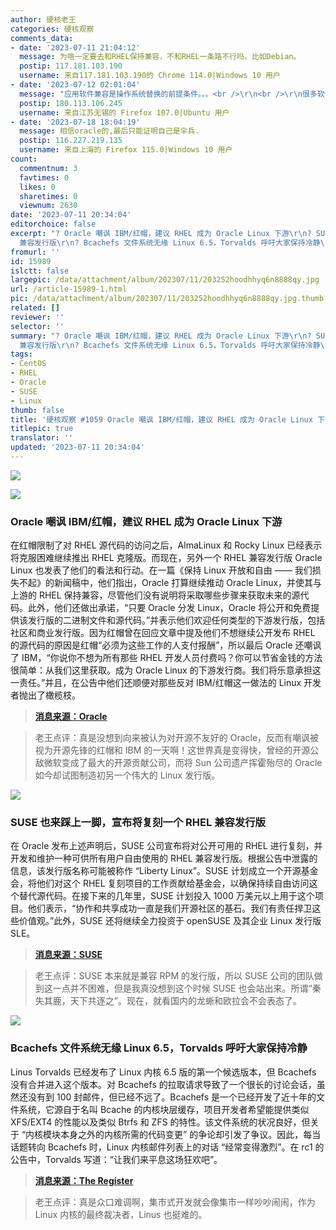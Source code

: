 ```yaml
---
author: 硬核老王
categories: 硬核观察
comments_data:
- date: '2023-07-11 21:04:12'
  message: 为啥一定要去和RHEL保持兼容，不和RHEL一条路不行吗，比如Debian。
  postip: 117.181.103.190
  username: 来自117.181.103.190的 Chrome 114.0|Windows 10 用户
- date: '2023-07-12 02:01:04'
  message: "应用软件兼容是操作系统替换的前提条件。。。<br />\r\n<br />\r\n很多软件是找不到原开发者进行修改适配的。。。"
  postip: 180.113.106.245
  username: 来自江苏无锡的 Firefox 107.0|Ubuntu 用户
- date: '2023-07-18 18:04:19'
  message: 相信oracle的,最后只能证明自己是伞兵.
  postip: 116.227.219.135
  username: 来自上海的 Firefox 115.0|Windows 10 用户
count:
  commentnum: 3
  favtimes: 0
  likes: 0
  sharetimes: 0
  viewnum: 2630
date: '2023-07-11 20:34:04'
editorchoice: false
excerpt: "? Oracle 嘲讽 IBM/红帽，建议 RHEL 成为 Oracle Linux 下游\r\n? SUSE 也来踩上一脚，宣布将复刻一个 RHEL
  兼容发行版\r\n? Bcachefs 文件系统无缘 Linux 6.5，Torvalds 呼吁大家保持冷静\r\n» \r\n»"
fromurl: ''
id: 15989
islctt: false
largepic: /data/attachment/album/202307/11/203252hoodhhyq6n8888qy.jpg
url: /article-15989-1.html
pic: /data/attachment/album/202307/11/203252hoodhhyq6n8888qy.jpg.thumb.jpg
related: []
reviewer: ''
selector: ''
summary: "? Oracle 嘲讽 IBM/红帽，建议 RHEL 成为 Oracle Linux 下游\r\n? SUSE 也来踩上一脚，宣布将复刻一个 RHEL
  兼容发行版\r\n? Bcachefs 文件系统无缘 Linux 6.5，Torvalds 呼吁大家保持冷静\r\n» \r\n»"
tags:
- CentOS
- RHEL
- Oracle
- SUSE
- Linux
thumb: false
title: '硬核观察 #1059 Oracle 嘲讽 IBM/红帽，建议 RHEL 成为 Oracle Linux 下游'
titlepic: true
translator: ''
updated: '2023-07-11 20:34:04'
---
```


![](/data/attachment/album/202307/11/203252hoodhhyq6n8888qy.jpg)


![](/data/attachment/album/202307/11/203304q62x4cnow64bc3mz.jpg)


### Oracle 嘲讽 IBM/红帽，建议 RHEL 成为 Oracle Linux 下游


在红帽限制了对 RHEL 源代码的访问之后，AlmaLinux 和 Rocky Linux 已经表示将克服困难继续推出 RHEL 克隆版。而现在，另外一个 RHEL 兼容发行版 Oracle Linux 也发表了他们的看法和行动。在一篇《保持 Linux 开放和自由 —— 我们损失不起》的新闻稿中，他们指出，Oracle 打算继续推动 Oracle Linux，并使其与上游的 RHEL 保持兼容，尽管他们没有说明将采取哪些步骤来获取未来的源代码。此外，他们还做出承诺，“只要 Oracle 分发 Linux，Oracle 将公开和免费提供该发行版的二进制文件和源代码。”并表示他们欢迎任何类型的下游发行版，包括社区和商业发行版。因为红帽曾在回应文章中提及他们不想继续公开发布 RHEL 的源代码的原因是红帽“必须为这些工作的人支付报酬”，所以最后 Oracle 还嘲讽了 IBM，“你说你不想为所有那些 RHEL 开发人员付费吗？你可以节省金钱的方法很简单：从我们这里获取。成为 Oracle Linux 的下游发行商。我们将乐意承担这一责任。”并且，在公告中他们还顺便对那些反对 IBM/红帽这一做法的 Linux 开发者抛出了橄榄枝。



> 
> **[消息来源：Oracle](https://www.oracle.com/news/announcement/blog/keep-linux-open-and-free-2023-07-10/)**
> 
> 
> 



> 
> 老王点评：真是没想到向来被认为对开源不友好的 Oracle，反而有嘲讽被视为开源先锋的红帽和 IBM 的一天啊！这世界真是变得快，曾经的开源公敌微软变成了最大的开源贡献公司，而将 Sun 公司遗产挥霍殆尽的 Oracle 如今却试图制造初另一个伟大的 Linux 发行版。
> 
> 
> 


![](/data/attachment/album/202307/11/203315mf7n0yoo7b3a88bf.jpg)


### SUSE 也来踩上一脚，宣布将复刻一个 RHEL 兼容发行版


在 Oracle 发布上述声明后，SUSE 公司宣布将对公开可用的 RHEL 进行复刻，并开发和维护一种可供所有用户自由使用的 RHEL 兼容发行版。根据公告中泄露的信息，该发行版名称可能被称作 “Liberty Linux”。SUSE 计划成立一个开源基金会，将他们对这个 RHEL 复刻项目的工作贡献给基金会，以确保持续自由访问这个替代源代码。在接下来的几年里，SUSE 计划投入 1000 万美元以上用于这个项目。他们表示，“协作和共享成功一直是我们开源社区的基石。我们有责任捍卫这些价值观。”此外，SUSE 还将继续全力投资于 openSUSE 及其企业 Linux 发行版 SLE。



> 
> **[消息来源：SUSE](https://www.suse.com/news/SUSE-Preserves-Choice-in-Enterprise-Linux/)**
> 
> 
> 



> 
> 老王点评：SUSE 本来就是兼容 RPM 的发行版，所以 SUSE 公司的团队做到这一点并不困难，但是我真没想到这个时候 SUSE 也会站出来。所谓“秦失其鹿，天下共逐之”。现在，就看国内的龙蜥和欧拉会不会表态了。
> 
> 
> 


![](/data/attachment/album/202307/11/203329ft7i6l77t6t3n9ih.jpg)


### Bcachefs 文件系统无缘 Linux 6.5，Torvalds 呼吁大家保持冷静


Linus Torvalds 已经发布了 Linux 内核 6.5 版的第一个候选版本，但 Bcachefs 没有合并进入这个版本。对 Bcachefs 的拉取请求导致了一个很长的讨论会话，虽然还没有到 100 封邮件，但已经不远了。Bcachefs 是一个已经开发了近十年的文件系统，它源自于名叫 Bcache 的内核块层缓存，项目开发者希望能提供类似 XFS/EXT4 的性能以及类似 Btrfs 和 ZFS 的特性。该文件系统的状况良好，但关于 “内核模块本身之外的内核所需的代码变更” 的争论却引发了争议。因此，每当话题转向 Bcachefs 时，Linux 内核邮件列表上的对话 “经常变得激烈”。在 rc1 的公告中，Torvalds 写道：“让我们来平息这场狂欢吧”。



> 
> **[消息来源：The Register](https://www.theregister.com/2023/07/10/linux_6_5_rc1_bcachefs/)**
> 
> 
> 



> 
> 老王点评：真是众口难调啊，集市式开发就会像集市一样吵吵闹闹，作为 Linux 内核的最终裁决者，Linus 也挺难的。
> 
> 
>